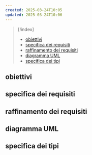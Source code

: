 ```yaml
---
created: 2025-03-24T10:05
updated: 2025-03-24T10:06
---
```

>[!index]
>- [obiettivi](#obiettivi)
>- [specifica dei requisiti](#specifica%20dei%20requisiti)
>- [raffinamento dei requisiti](#raffinamento%20dei%20requisiti)
>- [diagramma UML](#diagramma%20UML)
>- [specifica dei tipi](#specifica%20dei%20tipi)
## obiettivi
## specifica dei requisiti
## raffinamento dei requisiti
## diagramma UML
## specifica dei tipi